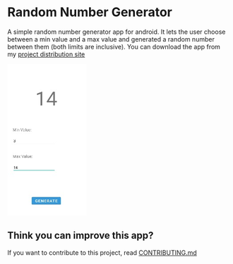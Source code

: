 # Random Number Generator
A simple random number generator app for android.
It lets the user choose between a min value and a max value and generated a random number between them (both limits are inclusive).
You can download the app from my [project distribution site](https://gammaburst101.github.io/ProjectDistributionSite/)


![Screenshot](ss2.jpg)


## Think you can improve this app?
If you want to contribute to this project, read [CONTRIBUTING.md](https://github.com/GammaBurst101/RandomNumberGenerator/blob/master/CONTRIBUTING.md)
